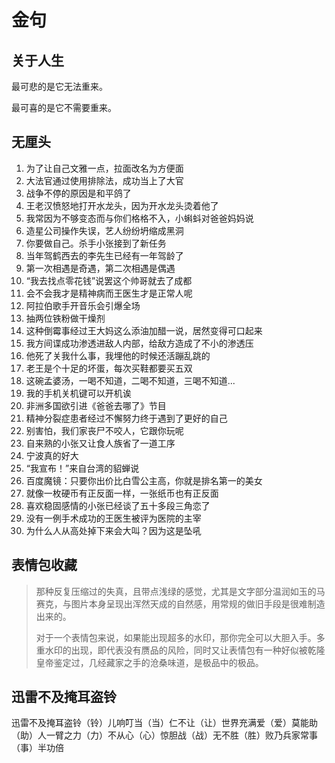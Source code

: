 # 金句

## 关于人生

最可悲的是它无法重来。

最可喜的是它不需要重来。

## 无厘头

1. 为了让自己文雅一点，拉面改名为方便面
2. 大法官通过使用排除法，成功当上了大官
3. 战争不停的原因是和平鸽了
4. 王老汉愤怒地打开水龙头，因为开水龙头烫着他了
5. 我常因为不够变态而与你们格格不入，小蝌蚪对爸爸妈妈说
6. 造星公司操作失误，艺人纷纷坍缩成黑洞
7. 你要做自己。杀手小张接到了新任务
8. 当年驾鹤西去的李先生已经有一年驾龄了
9. 第一次相遇是奇遇，第二次相遇是偶遇
10. “我去找点零花钱”说罢这个帅哥就去了成都
11. 会不会我才是精神病而王医生才是正常人呢
12. 阿拉伯歌手开音乐会引爆全场
13. 抽两位铁粉做干燥剂
14. 这种倒霉事经过王大妈这么添油加醋一说，居然变得可口起来
15. 我方间谍成功渗透进敌人内部，给敌方造成了不小的渗透压
16. 他死了关我什么事，我埋他的时候还活蹦乱跳的
17. 老王是个十足的坏蛋，每次买鞋都要买五双
18. 这碗孟婆汤，一喝不知道，二喝不知道，三喝不知道...
19. 我的手机关机键可以开机诶
20. 非洲多国欲引进《爸爸去哪了》节目
21. 精神分裂症患者经过不懈努力终于遇到了更好的自己
22. 别害怕，我们家丧尸不咬人，它跟你玩呢
23. 自来熟的小张又让食人族省了一道工序
24. 宁波真的好大
25. “我宣布！”来自台湾的貂蝉说
26. 百度魔镜：只要你出价比白雪公主高，你就是排名第一的美女
27. 就像一枚硬币有正反面一样，一张纸币也有正反面
28. 喜欢稳固感情的小张已经谈了五十多段三角恋了
29. 没有一例手术成功的王医生被评为医院的主宰
30. 为什么人从高处掉下来会大叫？因为这是坠吼

## 表情包收藏

> 那种反复压缩过的失真，且带点浅绿的感觉，尤其是文字部分温润如玉的马赛克，与图片本身呈现出浑然天成的自然感，用常规的做旧手段是很难制造出来的。
>
> 对于一个表情包来说，如果能出现超多的水印，那你完全可以大胆入手。多重水印的出现，即代表没有赝品的风险，同时又让表情包有一种好似被乾隆皇帝鉴定过，几经藏家之手的沧桑味道，是极品中的极品。

## 迅雷不及掩耳盗铃

迅雷不及掩耳盗铃（铃）儿响叮当（当）仁不让（让）世界充满爱（爱）莫能助（助）人一臂之力（力）不从心（心）惊胆战（战）无不胜（胜）败乃兵家常事（事）半功倍
